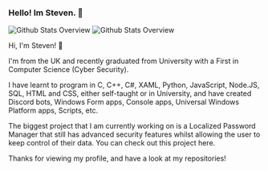 ### Hello! Im Steven. 👋
![Github Stats Overview](https://github.com/robotprobot/github-stats-new/blob/master/generated/overview.svg?raw=true)
![Github Stats Overview](https://github.com/robotprobot/github-stats-new/blob/master/generated/languages.svg?raw=true)

Hi, I'm Steven! 👋

I'm from the UK and recently graduated from University with a First in Computer Science (Cyber Security).

I have learnt to program in C, C++, C#, XAML, Python, JavaScript, Node.JS, SQL, HTML and CSS, either self-taught or in University, and have created Discord bots, Windows Form apps, Console apps, Universal Windows Platform apps, Scripts, etc.

The biggest project that I am currently working on is a Localized Password Manager that still has advanced security features whilst allowing the user to keep control of their data. You can check out this project here.

Thanks for viewing my profile, and have a look at my repositories!
